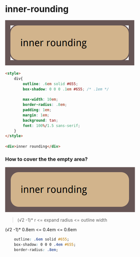# inner-rounding

![inner-rounding](./inner-rounding.png)

``` html
<style>
    div{
        outline: .6em solid #655;
        box-shadow: 0 0 0 .1em #655; /* .1em */

        max-width: 10em;
        border-radius: .8em;
        padding: 1em;
        margin: 1em;
        background: tan;
        font: 100%/1.5 sans-serif;
    }
</style>

<div>inner rounding</div>
```

### How to cover the the empty area?

![inner-rounding](./inner-rounding-no-empty-area.png)

> (&radic;2 -1)* r <= expand radius <= outline width

(&radic;2 -1)* 0.8em <= 0.4em <= 0.6em

``` css
    outline: .6em solid #655;
    box-shadow: 0 0 0 .4em #655;
    border-radius: .8em;
```

